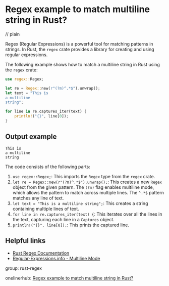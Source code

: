# Regex example to match multiline string in Rust?
// plain

Regex (Regular Expressions) is a powerful tool for matching patterns in strings. In Rust, the `regex` crate provides a library for creating and using regular expressions.

The following example shows how to match a multiline string in Rust using the `regex` crate:

```rust
use regex::Regex;

let re = Regex::new(r"(?m)^.*$").unwrap();
let text = "This is
a multiline
string";

for line in re.captures_iter(text) {
    println!("{}", line[0]);
}
```

## Output example

```
This is
a multiline
string
```

The code consists of the following parts:

1. `use regex::Regex;`: This imports the `Regex` type from the `regex` crate.
2. `let re = Regex::new(r"(?m)^.*$").unwrap();`: This creates a new `Regex` object from the given pattern. The `(?m)` flag enables multiline mode, which allows the pattern to match across multiple lines. The `^.*$` pattern matches any line of text.
3. `let text = "This is
a multiline
string";`: This creates a string containing multiple lines of text.
4. `for line in re.captures_iter(text) {`: This iterates over all the lines in the text, capturing each line in a `Captures` object.
5. `println!("{}", line[0]);`: This prints the captured line.

## Helpful links

- [Rust Regex Documentation](https://docs.rs/regex/1.3.9/regex/)
- [Regular-Expressions.info - Multiline Mode](https://www.regular-expressions.info/modifiers.html#multiline)

group: rust-regex

onelinerhub: [Regex example to match multiline string in Rust?](https://onelinerhub.com/rust/regex-example-to-match-multiline-string-in-rust)